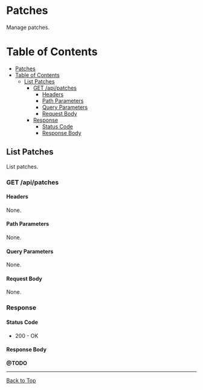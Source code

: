 # Patches

Manage patches.

# Table of Contents

- [Patches](#patches)
- [Table of Contents](#table-of-contents)
  - [List Patches](#list-patches)
    - [GET /api/patches](#get-apipatches)
      - [Headers](#headers)
      - [Path Parameters](#path-parameters)
      - [Query Parameters](#query-parameters)
      - [Request Body](#request-body)
    - [Response](#response)
      - [Status Code](#status-code)
      - [Response Body](#response-body)

## List Patches

List patches.

### GET /api/patches

#### Headers

None.

#### Path Parameters

None.

#### Query Parameters

None.

#### Request Body

None.

### Response

#### Status Code

- 200 - OK

#### Response Body

**@TODO**

---

[Back to Top](#patches)
